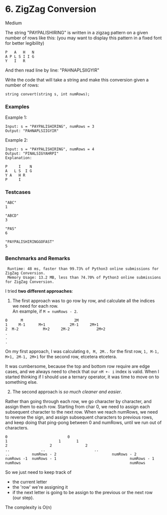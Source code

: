 # 6. ZigZag Conversion

Medium


The string "PAYPALISHIRING" is written in a zigzag pattern on a given number of rows like this: (you may want to display this pattern in a fixed font for better legibility)

```
P   A   H   N
A P L S I I G
Y   I   R
```

And then read line by line: "PAHNAPLSIIGYIR"

Write the code that will take a string and make this conversion given a number of rows:
```
string convert(string s, int numRows);
```


### Examples

Example 1:
```
Input: s = "PAYPALISHIRING", numRows = 3
Output: "PAHNAPLSIIGYIR"
```

Example 2:
```
Input: s = "PAYPALISHIRING", numRows = 4
Output: "PINALSIGYAHRPI"
Explanation:

P     I    N
A   L S  I G
Y A   H R
P     I
```

### Testcases
```
"ABC"
1

"ABCD"
3

"PAS"
6

"PAYPALISHIRINGGOFAST"
5
```

### Benchmarks and Remarks

```
 Runtime: 48 ms, faster than 99.73% of Python3 online submissions for ZigZag Conversion.
 Memory Usage: 13.2 MB, less than 74.70% of Python3 online submissions for ZigZag Conversion.
```

I tried **two different approaches**: 

1. The first approach was to go row by row, and calculate all the indices we need for each row.    
An example, if `M = numRows - 2`.

```
0	   M                       2M
1     M-1      M+1           2M-1     2M+1
2  M-2           M+2     2M-2            2M+2
.
.
.

```

On my first approach, I was calculating `0, M, 2M..` for the first row, `1, M-1, M+1, 2M-1, 2M+1` for the second row, etcetera etcetera.

It was cumbersome, because the top and bottom row require are edge cases, and we always need to check that our `nM +- i` index is valid. When I started thinking if I should use a ternary operator, it was time to move on to something else.

2. The second approach is *so much cleaner and easier*.

Rather than going through each row, we go character by character, and assign them to each row. Starting from char 0, we need to assign each subsequent character to the next row. When we reach numRows, we need to reverse the sign, and assign subsequent characters to previous rows, and keep doing that ping-pong between 0 and numRows, until we run out of characters.

```
0							0
1						1		1
2					2				2
..				..						..
..			numRows - 2							numRows - 2
numRows -1 	numRows - 1								 	numRows - 1
numRows													numRows

```

So we just need to keep track of 
- the current letter
- the 'row' we're assigning it
- if the next letter is going to be assign to the previous or the next row (our step).

The complexity is O(n)


